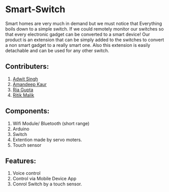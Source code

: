 # Smart-Switch
Smart homes are very much in demand but we must notice that Everything boils down to a simple switch.
If we could remotely monitor our switches so that every electronic gadget can be converted to a smart device!
Our product is an extension that can be simply added to the switches to convert a non smart gadget to a really smart one.
Also this extension is easily detachable and can be used for any other switch.

## Contributers:
1. [Adwit Singh](https://github.com/adwitsingh)
2. [Amandeep Kaur](https://github.com/ak53)
3. [Ria Gupta](https://github.com/ria18405)
4. [Ritik Malik](https://github.com/ritik-malik)


## Components:
1. Wifi Module/ Bluetooth (short range)
2. Arduino
3. Switch
4. Extention made by servo moters.
5. Touch sensor

## Features:
1. Voice control
2. Control via Mobile Device App
3. Conrol Switch by a touch sensor.
